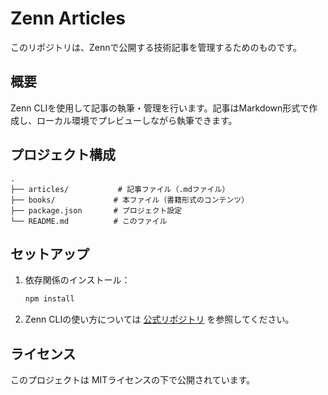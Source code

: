 # Zenn Articles

このリポジトリは、Zennで公開する技術記事を管理するためのものです。

## 概要

Zenn CLIを使用して記事の執筆・管理を行います。記事はMarkdown形式で作成し、ローカル環境でプレビューしながら執筆できます。

## プロジェクト構成

```
.
├── articles/           # 記事ファイル（.mdファイル）
├── books/             # 本ファイル（書籍形式のコンテンツ）
├── package.json       # プロジェクト設定
└── README.md          # このファイル
```

## セットアップ

1. 依存関係のインストール：
   ```bash
   npm install
   ```

2. Zenn CLIの使い方については [公式リポジトリ](https://github.com/zenn-dev/zenn-editor) を参照してください。


## ライセンス

このプロジェクトは MITライセンスの下で公開されています。